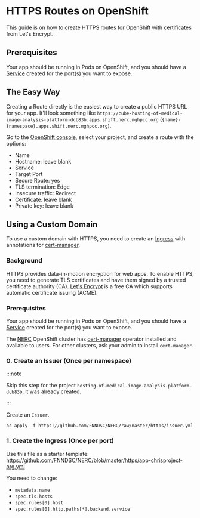# HTTPS Routes on OpenShift

This guide is on how to create HTTPS routes for OpenShift with certificates from Let's Encrypt.

## Prerequisites

Your app should be running in Pods on OpenShift, and you should have a
[Service](https://kubernetes.io/docs/concepts/services-networking/service/) created for the port(s) you want to expose.

## The Easy Way

Creating a Route directly is the easiest way to create a public HTTPS URL for your app.
It'll look something like `https://cube-hosting-of-medical-image-analysis-platform-dcb83b.apps.shift.nerc.mghpcc.org`
(`{name}-{namespace}.apps.shift.nerc.mghpcc.org`).

Go to the [OpenShift console](https://console.apps.shift.nerc.mghpcc.org/), select your project,
and create a route with the options:

- Name
- Hostname: leave blank
- Service
- Target Port
- Secure Route: yes
- TLS termination: Edge
- Insecure traffic: Redirect
- Certificate: leave blank
- Private key: leave blank

## Using a Custom Domain

To use a custom domain with HTTPS, you need to create an
[Ingress](https://kubernetes.io/docs/concepts/services-networking/ingress/) with annotations for
[cert-manager](https://cert-manager.io).

### Background

HTTPS provides data-in-motion encryption for web apps. To enable HTTPS, you need to generate
TLS certificates and have them signed by a trusted certificate authority (CA).
[Let's Encrypt](https://letsencrypt.org) is a free CA which supports automatic certificate
issuing (ACME).

### Prerequisites

Your app should be running in Pods on OpenShift, and you should have a
[Service](https://kubernetes.io/docs/concepts/services-networking/service/) created for the port(s) you want to expose.

The [NERC](https://nerc.mghpcc.org/) OpenShift cluster has [cert-manager](https://cert-manager.io) operator installed
and available to users. For other clusters, ask your admin to install `cert-manager`.

### 0. Create an Issuer (Once per namespace)

:::note

Skip this step for the project `hosting-of-medical-image-analysis-platform-dcb83b`,
it was already created.

:::

Create an `Issuer`.

```shell
oc apply -f https://github.com/FNNDSC/NERC/raw/master/https/issuer.yml
```

### 1. Create the Ingress (Once per port)

Use this file as a starter template: https://github.com/FNNDSC/NERC/blob/master/https/app-chrisproject-org.yml

You need to change:

- `metadata.name`
- `spec.tls.hosts`
- `spec.rules[0].host`
- `spec.rules[0].http.paths[*].backend.service`
